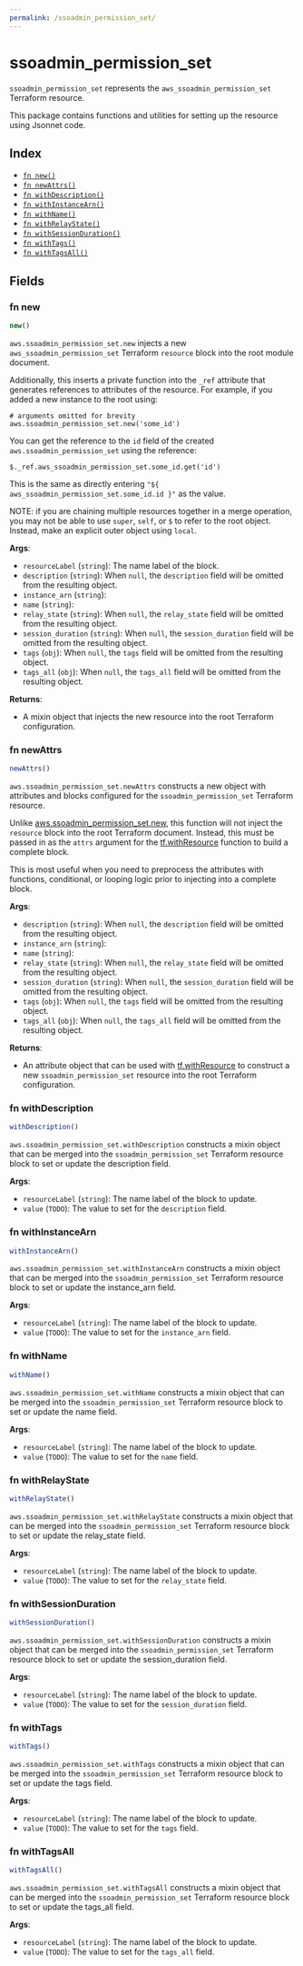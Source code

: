 ```yaml
---
permalink: /ssoadmin_permission_set/
---
```


# ssoadmin_permission_set

`ssoadmin_permission_set` represents the `aws_ssoadmin_permission_set` Terraform resource.



This package contains functions and utilities for setting up the resource using Jsonnet code.


## Index

* [`fn new()`](#fn-new)
* [`fn newAttrs()`](#fn-newattrs)
* [`fn withDescription()`](#fn-withdescription)
* [`fn withInstanceArn()`](#fn-withinstancearn)
* [`fn withName()`](#fn-withname)
* [`fn withRelayState()`](#fn-withrelaystate)
* [`fn withSessionDuration()`](#fn-withsessionduration)
* [`fn withTags()`](#fn-withtags)
* [`fn withTagsAll()`](#fn-withtagsall)

## Fields

### fn new

```ts
new()
```


`aws.ssoadmin_permission_set.new` injects a new `aws_ssoadmin_permission_set` Terraform `resource`
block into the root module document.

Additionally, this inserts a private function into the `_ref` attribute that generates references to attributes of the
resource. For example, if you added a new instance to the root using:

    # arguments omitted for brevity
    aws.ssoadmin_permission_set.new('some_id')

You can get the reference to the `id` field of the created `aws.ssoadmin_permission_set` using the reference:

    $._ref.aws_ssoadmin_permission_set.some_id.get('id')

This is the same as directly entering `"${ aws_ssoadmin_permission_set.some_id.id }"` as the value.

NOTE: if you are chaining multiple resources together in a merge operation, you may not be able to use `super`, `self`,
or `$` to refer to the root object. Instead, make an explicit outer object using `local`.

**Args**:
  - `resourceLabel` (`string`): The name label of the block.
  - `description` (`string`):  When `null`, the `description` field will be omitted from the resulting object.
  - `instance_arn` (`string`): 
  - `name` (`string`): 
  - `relay_state` (`string`):  When `null`, the `relay_state` field will be omitted from the resulting object.
  - `session_duration` (`string`):  When `null`, the `session_duration` field will be omitted from the resulting object.
  - `tags` (`obj`):  When `null`, the `tags` field will be omitted from the resulting object.
  - `tags_all` (`obj`):  When `null`, the `tags_all` field will be omitted from the resulting object.

**Returns**:
- A mixin object that injects the new resource into the root Terraform configuration.


### fn newAttrs

```ts
newAttrs()
```


`aws.ssoadmin_permission_set.newAttrs` constructs a new object with attributes and blocks configured for the `ssoadmin_permission_set`
Terraform resource.

Unlike [aws.ssoadmin_permission_set.new](#fn-ssoadminpermissionsetnew), this function will not inject the `resource`
block into the root Terraform document. Instead, this must be passed in as the `attrs` argument for the
[tf.withResource](https://github.com/tf-libsonnet/core/tree/main/docs#fn-withresource) function to build a complete block.

This is most useful when you need to preprocess the attributes with functions, conditional, or looping logic prior to
injecting into a complete block.

**Args**:
  - `description` (`string`):  When `null`, the `description` field will be omitted from the resulting object.
  - `instance_arn` (`string`): 
  - `name` (`string`): 
  - `relay_state` (`string`):  When `null`, the `relay_state` field will be omitted from the resulting object.
  - `session_duration` (`string`):  When `null`, the `session_duration` field will be omitted from the resulting object.
  - `tags` (`obj`):  When `null`, the `tags` field will be omitted from the resulting object.
  - `tags_all` (`obj`):  When `null`, the `tags_all` field will be omitted from the resulting object.

**Returns**:
  - An attribute object that can be used with [tf.withResource](https://github.com/tf-libsonnet/core/tree/main/docs#fn-withresource) to construct a new `ssoadmin_permission_set` resource into the root Terraform configuration.


### fn withDescription

```ts
withDescription()
```

`aws.ssoadmin_permission_set.withDescription` constructs a mixin object that can be merged into the `ssoadmin_permission_set`
Terraform resource block to set or update the description field.



**Args**:
  - `resourceLabel` (`string`): The name label of the block to update.
  - `value` (`TODO`): The value to set for the `description` field.


### fn withInstanceArn

```ts
withInstanceArn()
```

`aws.ssoadmin_permission_set.withInstanceArn` constructs a mixin object that can be merged into the `ssoadmin_permission_set`
Terraform resource block to set or update the instance_arn field.



**Args**:
  - `resourceLabel` (`string`): The name label of the block to update.
  - `value` (`TODO`): The value to set for the `instance_arn` field.


### fn withName

```ts
withName()
```

`aws.ssoadmin_permission_set.withName` constructs a mixin object that can be merged into the `ssoadmin_permission_set`
Terraform resource block to set or update the name field.



**Args**:
  - `resourceLabel` (`string`): The name label of the block to update.
  - `value` (`TODO`): The value to set for the `name` field.


### fn withRelayState

```ts
withRelayState()
```

`aws.ssoadmin_permission_set.withRelayState` constructs a mixin object that can be merged into the `ssoadmin_permission_set`
Terraform resource block to set or update the relay_state field.



**Args**:
  - `resourceLabel` (`string`): The name label of the block to update.
  - `value` (`TODO`): The value to set for the `relay_state` field.


### fn withSessionDuration

```ts
withSessionDuration()
```

`aws.ssoadmin_permission_set.withSessionDuration` constructs a mixin object that can be merged into the `ssoadmin_permission_set`
Terraform resource block to set or update the session_duration field.



**Args**:
  - `resourceLabel` (`string`): The name label of the block to update.
  - `value` (`TODO`): The value to set for the `session_duration` field.


### fn withTags

```ts
withTags()
```

`aws.ssoadmin_permission_set.withTags` constructs a mixin object that can be merged into the `ssoadmin_permission_set`
Terraform resource block to set or update the tags field.



**Args**:
  - `resourceLabel` (`string`): The name label of the block to update.
  - `value` (`TODO`): The value to set for the `tags` field.


### fn withTagsAll

```ts
withTagsAll()
```

`aws.ssoadmin_permission_set.withTagsAll` constructs a mixin object that can be merged into the `ssoadmin_permission_set`
Terraform resource block to set or update the tags_all field.



**Args**:
  - `resourceLabel` (`string`): The name label of the block to update.
  - `value` (`TODO`): The value to set for the `tags_all` field.
